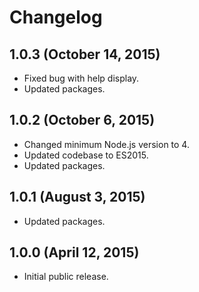 # Changelog

## 1.0.3 (October 14, 2015)

- Fixed bug with help display.
- Updated packages.

## 1.0.2 (October 6, 2015)

- Changed minimum Node.js version to 4.
- Updated codebase to ES2015.
- Updated packages.

## 1.0.1 (August 3, 2015)

- Updated packages.

## 1.0.0 (April 12, 2015)

- Initial public release.
